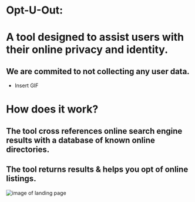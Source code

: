 # Opt-U-Out:
# A tool designed to assist users with their online privacy and identity. 
## We are commited to not collecting any user data. 

* Insert GIF

# How does it work?
## The tool cross references online search engine results with a database of known online directories.
## The tool returns results & helps you opt of online listings.
![image of landing page](https://i.imgur.com/n5PQzAF.png)
